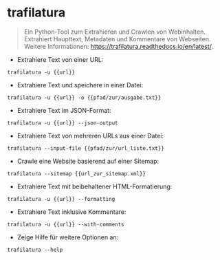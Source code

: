 # trafilatura

> Ein Python-Tool zum Extrahieren und Crawlen von Webinhalten.
> Extrahiert Haupttext, Metadaten und Kommentare von Webseiten.
> Weitere Informationen: <https://trafilatura.readthedocs.io/en/latest/>.

- Extrahiere Text von einer URL:

`trafilatura -u {{url}}`

- Extrahiere Text und speichere in einer Datei:

`trafilatura -u {{url}} -o {{pfad/zur/ausgabe.txt}}`

- Extrahiere Text im JSON-Format:

`trafilatura -u {{url}} --json-output`

- Extrahiere Text von mehreren URLs aus einer Datei:

`trafilatura --input-file {{pfad/zur/url_liste.txt}}`

- Crawle eine Website basierend auf einer Sitemap:

`trafilatura --sitemap {{url_zur_sitemap.xml}}`

- Extrahiere Text mit beibehaltener HTML-Formatierung:

`trafilatura -u {{url}} --formatting`

- Extrahiere Text inklusive Kommentare:

`trafilatura -u {{url}} --with-comments`

- Zeige Hilfe für weitere Optionen an:

`trafilatura --help`
